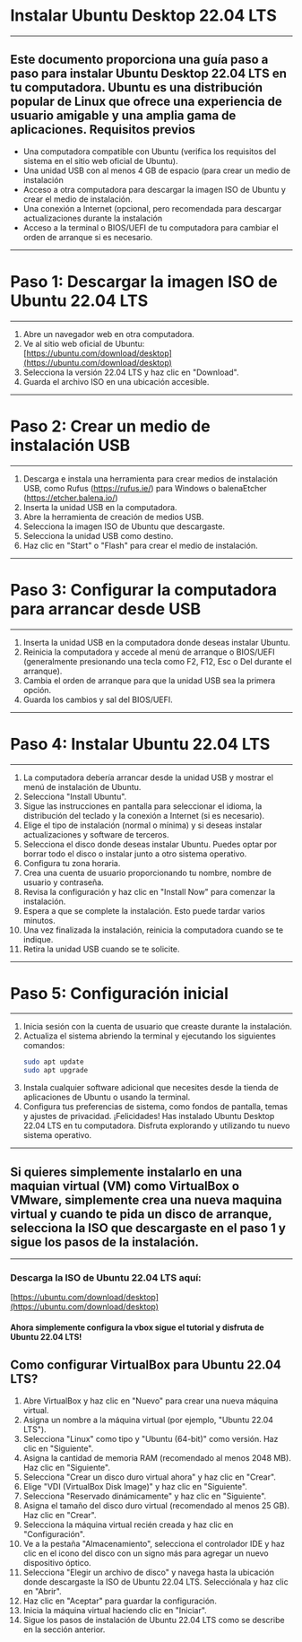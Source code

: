 
# Instalar Ubuntu Desktop 22.04 LTS

-------------------

Este documento proporciona una guía paso a paso para instalar Ubuntu Desktop 22.04 LTS en tu computadora. Ubuntu es una distribución popular de Linux que ofrece una experiencia de usuario amigable y una amplia gama de aplicaciones.
Requisitos previos
-------------------
- Una computadora compatible con Ubuntu (verifica los requisitos del sistema en el sitio web oficial de Ubuntu).
- Una unidad USB con al menos 4 GB de espacio (para crear un medio de instalación
- Acceso a otra computadora para descargar la imagen ISO de Ubuntu y crear el medio de instalación.
- Una conexión a Internet (opcional, pero recomendada para descargar actualizaciones durante la instalación
- Acceso a la terminal o BIOS/UEFI de tu computadora para cambiar el orden de arranque si es necesario.
-------------------
# Paso 1: Descargar la imagen ISO de Ubuntu 22.04 LTS
-------------------
1. Abre un navegador web en otra computadora.
2. Ve al sitio web oficial de Ubuntu: [https://ubuntu.com/download/desktop](https://ubuntu.com/download/desktop)
3. Selecciona la versión 22.04 LTS y haz clic en "Download".
4. Guarda el archivo ISO en una ubicación accesible.
-------------------
# Paso 2: Crear un medio de instalación USB
-------------------
1. Descarga e instala una herramienta para crear medios de instalación USB, como Rufus (https://rufus.ie/) para Windows o balenaEtcher (https://etcher.balena.io/)
2. Inserta la unidad USB en la computadora.
3. Abre la herramienta de creación de medios USB.
4. Selecciona la imagen ISO de Ubuntu que descargaste.
5. Selecciona la unidad USB como destino.
6. Haz clic en "Start" o "Flash" para crear el medio de instalación.
-------------------
# Paso 3: Configurar la computadora para arrancar desde USB
-------------------
1. Inserta la unidad USB en la computadora donde deseas instalar Ubuntu.
2. Reinicia la computadora y accede al menú de arranque o BIOS/UEFI (generalmente presionando una tecla como F2, F12, Esc o Del durante el arranque).
3. Cambia el orden de arranque para que la unidad USB sea la primera opción.
4. Guarda los cambios y sal del BIOS/UEFI.
-------------------
# Paso 4: Instalar Ubuntu 22.04 LTS
-------------------
1. La computadora debería arrancar desde la unidad USB y mostrar el menú de instalación de Ubuntu.
2. Selecciona "Install Ubuntu".
3. Sigue las instrucciones en pantalla para seleccionar el idioma, la distribución del teclado y la conexión a Internet (si es necesario).
4. Elige el tipo de instalación (normal o mínima) y si deseas instalar actualizaciones y software de terceros.
5. Selecciona el disco donde deseas instalar Ubuntu. Puedes optar por borrar todo el disco o instalar junto a otro sistema operativo.
6. Configura tu zona horaria.
7. Crea una cuenta de usuario proporcionando tu nombre, nombre de usuario y contraseña.
8. Revisa la configuración y haz clic en "Install Now" para comenzar la instalación.
9. Espera a que se complete la instalación. Esto puede tardar varios minutos.
10. Una vez finalizada la instalación, reinicia la computadora cuando se te indique.
11. Retira la unidad USB cuando se te solicite.
-------------------
# Paso 5: Configuración inicial
-------------------
1. Inicia sesión con la cuenta de usuario que creaste durante la instalación.
2. Actualiza el sistema abriendo la terminal y ejecutando los siguientes comandos:
   ```bash
   sudo apt update
   sudo apt upgrade
   ```
3. Instala cualquier software adicional que necesites desde la tienda de aplicaciones de Ubuntu o usando la terminal.
4. Configura tus preferencias de sistema, como fondos de pantalla, temas y ajustes de privacidad.
¡Felicidades! Has instalado Ubuntu Desktop 22.04 LTS en tu computadora. Disfruta explorando y utilizando tu nuevo sistema operativo.


-------
## Si quieres simplemente instalarlo en una maquian virtual (VM) como VirtualBox o VMware, simplemente crea una nueva maquina virtual y cuando te pida un disco de arranque, selecciona la ISO que descargaste en el paso 1 y sigue los pasos de la instalación.
-------

### Descarga la ISO de Ubuntu 22.04 LTS aquí:
[https://ubuntu.com/download/desktop](https://ubuntu.com/download/desktop)

#### Ahora simplemente configura la vbox sigue el tutorial y disfruta de Ubuntu 22.04 LTS!

## Como configurar VirtualBox para Ubuntu 22.04 LTS?
1. Abre VirtualBox y haz clic en "Nuevo" para crear una nueva máquina virtual.
2. Asigna un nombre a la máquina virtual (por ejemplo, "Ubuntu 22.04 LTS").
3. Selecciona "Linux" como tipo y "Ubuntu (64-bit)" como versión. Haz clic en "Siguiente".
4. Asigna la cantidad de memoria RAM (recomendado al menos 2048 MB). Haz clic en "Siguiente".
5. Selecciona "Crear un disco duro virtual ahora" y haz clic en "Crear".
6. Elige "VDI (VirtualBox Disk Image)" y haz clic en "Siguiente".
7. Selecciona "Reservado dinámicamente" y haz clic en "Siguiente".
8. Asigna el tamaño del disco duro virtual (recomendado al menos 25 GB). Haz clic en "Crear".
9. Selecciona la máquina virtual recién creada y haz clic en "Configuración".
10. Ve a la pestaña "Almacenamiento", selecciona el controlador IDE y haz clic en el icono del disco con un signo más para agregar un nuevo dispositivo óptico.
11. Selecciona "Elegir un archivo de disco" y navega hasta la ubicación donde descargaste la ISO de Ubuntu 22.04 LTS. Selecciónala y haz clic en "Abrir".
12. Haz clic en "Aceptar" para guardar la configuración.
13. Inicia la máquina virtual haciendo clic en "Iniciar".
14. Sigue los pasos de instalación de Ubuntu 22.04 LTS como se describe en la sección anterior.


